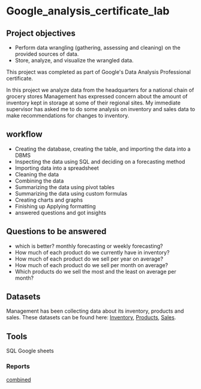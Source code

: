 # Google_analysis_certificate_lab
## Project objectives

* Perform data wrangling (gathering, assessing and cleaning) on the provided sources of data.
* Store, analyze, and visualize the wrangled data.

This project was completed as part of Google's Data Analysis Professional certificate.

In this project we analyze data from the headquarters for a national chain of grocery stores
Management has expressed concern about the amount of inventory kept in storage at some of their regional sites. 
My immediate supervisor has asked me to do some analysis on inventory and sales data to make recommendations for changes to inventory.

## workflow
* Creating the database, creating the table, and importing the data into a DBMS
* Inspecting the data using SQL and deciding on a forecasting method
* Importing data into a spreadsheet
* Cleaning the data
* Combining the data
* Summarizing the data using pivot tables
* Summarizing the data using custom formulas
* Creating charts and graphs
* Finishing up Applying formatting
* answered questions and got insights


## Questions to be answered
* which is better? monthly forecasting or weekly forecasting?
* How much of each product do we currently have in inventory?
* How much of each product do we sell per year on average?
* How much of each product do we sell per month on average?
* Which products do we sell the most and the least on average per month?

## Datasets
Management has been collecting data about its inventory, products and sales. These datasets can be found here: [Inventory](https://drive.google.com/u/0/uc?id=1FCo85-_jwlOkqucuiizlP3WyCEu1uXBH&export=download), [Products](https://drive.google.com/u/0/uc?id=1Qm1FFskt30Cc1I8XbptukBnT3T1ZHeJ-&export=download), [Sales](https://drive.google.com/u/0/uc?id=1hQ3_EqXPANEPhyY-VDKa9LTuB73E_DVT&export=download). 

## Tools
SQL
Google sheets

### Reports

[combined](https://docs.google.com/spreadsheets/d/1_DTRClQkM2Jt9OfKueSTZYtuTdG_Ok9oJ3Ny3sJYBRk/edit?usp=sharing)

